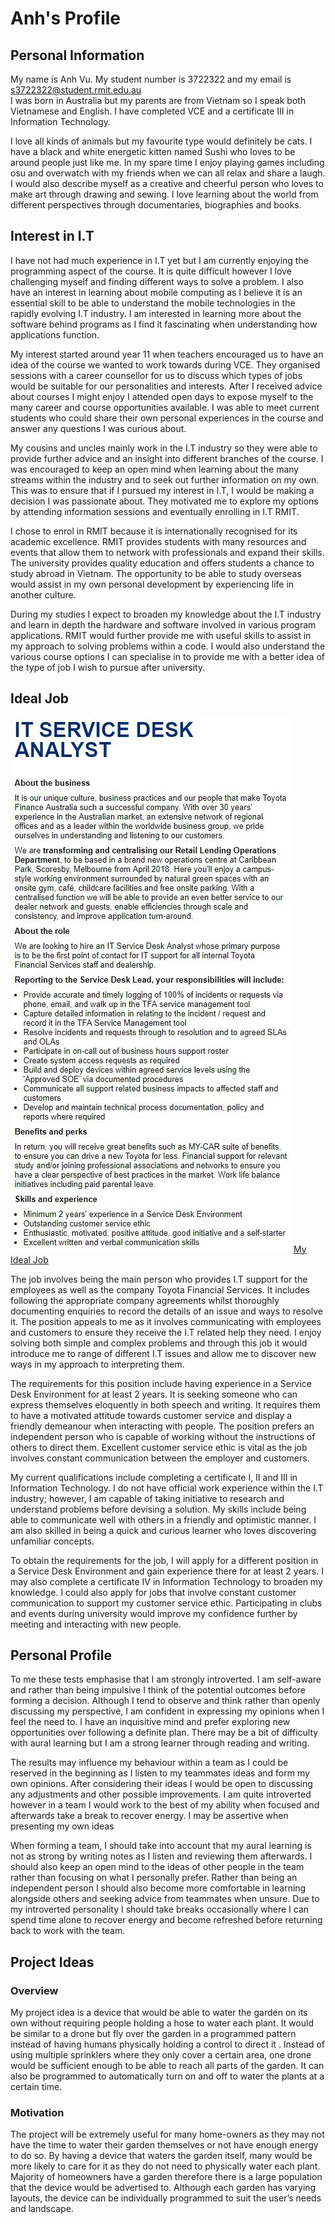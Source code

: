 # Anh's Profile

## Personal Information
My name is Anh Vu. My student number is 3722322 and my email is s3722322@student.rmit.edu.au  
I was born in Australia but my parents are from Vietnam so I speak both Vietnamese and English. I have completed VCE and a certificate III in Information Technology.

I love all kinds of animals but my favourite type would definitely be cats. I have a black and white energetic kitten named Sushi who loves to be around people just like me. In my spare time I enjoy playing games including osu and overwatch with my friends when we can all relax and share a laugh. I would also describe myself as a creative and cheerful person who loves to make art through drawing and sewing. I love learning about the world from different perspectives through documentaries, biographies and books.  

## Interest in I.T
I have not had much experience in I.T yet but I am currently enjoying the programming aspect of the course. It is quite difficult however I love challenging myself and finding different ways to solve a problem. I also have an interest in learning about mobile computing as I believe it is an essential skill to be able to understand the mobile technologies in the rapidly evolving I.T industry. I am interested in learning more about the software behind programs as I find it fascinating when understanding how applications function.

My interest started around year 11 when teachers encouraged us to have an idea of the course we wanted to work towards during VCE. They organised sessions with a career counsellor for us to discuss which types of jobs would be suitable for our personalities and interests. After I received advice about courses I might enjoy I attended open days to expose myself to the many career and course opportunities available. I was able to meet current students who could share their own personal experiences in the course and answer any questions I was curious about. 

My cousins and uncles mainly work in the I.T industry so they were able to provide further advice and an insight into different branches of the course. I was encouraged to keep an open mind when learning about the many streams within the industry and to seek out further information on my own. This was to ensure that if I pursued my interest in I.T, I would be making a decision I was passionate about. They motivated me to explore my options by attending information sessions and eventually enrolling in I.T RMIT.

I chose to enrol in RMIT because it is internationally recognised for its academic excellence. RMIT provides students with many resources and events that allow them to network with professionals and expand their skills. The university provides quality education and offers students a chance to study abroad in Vietnam. The opportunity to be able to study overseas would assist in my own personal development by experiencing life in another culture.

During my studies I expect to broaden my knowledge about the I.T industry and learn in depth the hardware and software involved in various program applications. RMIT would further provide me with useful skills to assist in my approach to solving problems within a code. I would also understand the various course options I can specialise in to provide me with a better idea of the type of job I wish to pursue after university.

## Ideal Job
![Ideal Job](https://raw.githubusercontent.com/AnhVu2000/Assignment_1/master/Capture.JPG)
[My Ideal Job](https://www.seek.com.au/job/35590959?type=standout&userqueryid=59ee92bd6113229f7bd7b9d8ca683bde-7150092)

The job involves being the main person who provides I.T support for the employees as well as the company Toyota Financial Services. It includes following the appropriate company agreements whilst thoroughly documenting enquiries to record the details of an issue and ways to resolve it. The position appeals to me as it involves communicating with employees and customers to ensure they receive the I.T related help they need. I enjoy solving both simple and complex problems and through this job it would introduce me to range of different I.T issues and allow me to discover new ways in my approach to interpreting them. 

The requirements for this position include having experience in a Service Desk Environment for at least 2 years. It is seeking someone who can express themselves eloquently in both speech and writing. It requires them to have a motivated attitude towards customer service and display a friendly demeanour when interacting with people. The position prefers an independent person who is capable of working without the instructions of others to direct them. Excellent customer service ethic is vital as the job involves constant communication between the employer and customers.

My current qualifications include completing a certificate I, II and III in Information Technology. I do not have official work experience within the I.T industry; however, I am capable of taking initiative to research and understand problems before devising a solution. My skills include being able to communicate well with others in a friendly and optimistic manner. I am also skilled in being a quick and curious learner who loves discovering unfamiliar concepts. 

To obtain the requirements for the job, I will apply for a different position in a Service Desk Environment and gain experience there for at least 2 years. I may also complete a certificate IV in Information Technology to broaden my knowledge. I could also apply for jobs that involve constant customer communication to support my customer service ethic. Participating in clubs and events during university would improve my confidence further by meeting and interacting with new people. 

## Personal Profile
To me these tests emphasise that I am strongly introverted. I am self-aware and rather than being impulsive I think of the potential outcomes before forming a decision. Although I tend to observe and think rather than openly discussing my perspective, I am confident in expressing my opinions when I feel the need to. I have an inquisitive mind and prefer exploring new opportunities over following a definite plan. There may be a bit of difficulty with aural learning but I am a strong learner through reading and writing. 

The results may influence my behaviour within a team as I could be reserved in the beginning as I listen to my teammates ideas and form my own opinions. After considering their ideas I would be open to discussing any adjustments and other possible improvements. I am quite introverted however in a team I would work to the best of my ability when focused and afterwards take a break to recover energy. I may be assertive when presenting my own ideas   

When forming a team, I should take into account that my aural learning is not as strong by writing notes as I listen and reviewing them afterwards. I should also keep an open mind to the ideas of other people in the team rather than focusing on what I personally prefer. Rather than being an independent person I should also become more comfortable in learning alongside others and seeking advice from teammates when unsure. Due to my introverted personality I should take breaks occasionally where I can spend time alone to recover energy and become refreshed before returning back to work with the team.

## Project Ideas
### Overview
My project idea is a device that would be able to water the garden on its own without requiring people holding a hose to water each plant. It would be similar to a drone but fly over the garden in a programmed pattern instead of having humans physically holding a control to direct it . Instead of using multiple sprinklers where they only cover a certain area, one drone would be sufficient enough to be able to reach all parts of the garden. It can also be programmed to automatically turn on and off to water the plants at a certain time.

### Motivation
The project will be extremely useful for many home-owners as they may not have the time to water their garden themselves or not have enough energy to do so. By having a device that waters the garden itself, many would be more likely to care for it as they do not need to physically water each plant. Majority of homeowners have a garden therefore there is a large population that the device would be advertised to. Although each garden has varying layouts, the device can be individually programmed to suit the user’s needs and landscape.
